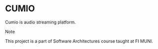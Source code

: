 # CUMIO

Cumio is audio streaming platform.

> [!NOTE]
> This project is a part of Software Architectures course taught at FI MUNI.
